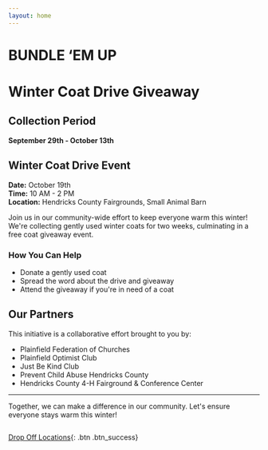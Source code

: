 ```yaml
---
layout: home
---
```

# BUNDLE ‘EM UP
# Winter Coat Drive Giveaway

## Collection Period
**September 29th - October 13th**

## Winter Coat Drive Event
**Date:** October 19th  
**Time:** 10 AM - 2 PM  
**Location:** Hendricks County Fairgrounds, Small Animal Barn

Join us in our community-wide effort to keep everyone warm this winter! We're collecting gently used winter coats for two weeks, culminating in a free coat giveaway event.

### How You Can Help
- Donate a gently used coat
- Spread the word about the drive and giveaway
- Attend the giveaway if you're in need of a coat

## Our Partners
This initiative is a collaborative effort brought to you by:

- Plainfield Federation of Churches
- Plainfield Optimist Club
- Just Be Kind Club
- Prevent Child Abuse Hendricks County
- Hendricks County 4-H Fairground & Conference Center

---

Together, we can make a difference in our community. Let's ensure everyone stays warm this winter!

<img src="{{ site.url }}/images/beu.png" alt="">


[Drop Off Locations](https://bwaite43.github.io/bundleemup.com//dropoff-locations/){: .btn .btn_success}
